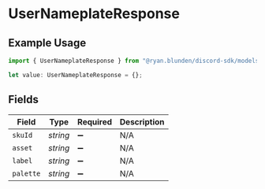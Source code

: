 # UserNameplateResponse

## Example Usage

```typescript
import { UserNameplateResponse } from "@ryan.blunden/discord-sdk/models/components";

let value: UserNameplateResponse = {};
```

## Fields

| Field              | Type               | Required           | Description        |
| ------------------ | ------------------ | ------------------ | ------------------ |
| `skuId`            | *string*           | :heavy_minus_sign: | N/A                |
| `asset`            | *string*           | :heavy_minus_sign: | N/A                |
| `label`            | *string*           | :heavy_minus_sign: | N/A                |
| `palette`          | *string*           | :heavy_minus_sign: | N/A                |